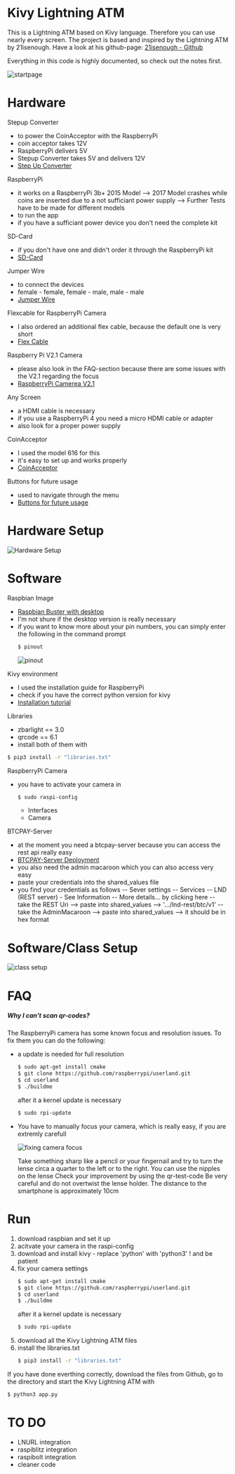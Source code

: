 # Kivy Lightning ATM
This is a Lightning ATM based on Kivy language. Therefore you can use nearly every screen.
The project is based and inspired by the Lightning ATM by 21isenough. Have a look at his github-page: [21isenough - Github](https://github.com/21isenough/LightningATM)

Everything in this code is highly documented, so check out the notes first.

![startpage](media/Startpage.png)

# Hardware
Stepup Converter
*  to power the CoinAcceptor with the RaspberryPi
*  coin acceptor takes 12V
*  RaspberryPi delivers 5V
*  Stepup Converter takes 5V and delivers 12V
*  [Step Up Converter](https://www.amazon.de/gp/product/B07MKGN6M4/ref=ppx_yo_dt_b_asin_title_o08_s00?ie=UTF8&psc=1)

RaspberryPi
* it works on a RaspberryPi 3b+ 2015 Model --> 2017 Model crashes while coins are inserted due to a not sufficiant power supply --> Further Tests have to be made for different models
* to run the app
* if you have a sufficiant power device you don't need the complete kit

SD-Card
* if you don't have one and didn't order it through the RaspberryPi kit
* [SD-Card](https://www.amazon.de/gp/product/B073JWXGNT/ref=ppx_yo_dt_b_asin_title_o04_s01?ie=UTF8&psc=1)

Jumper Wire
* to connect the devices
* female - female, female - male, male - male
* [Jumper Wire](https://www.amazon.de/gp/product/B01EV70C78/ref=ppx_yo_dt_b_asin_title_o03_s00?ie=UTF8&psc=1)

Flexcable for RaspberryPi Camera
* I also ordered an additional flex cable, because the default one is very short
* [Flex Cable](https://www.amazon.de/gp/product/B01N5RS4R2/ref=ppx_yo_dt_b_asin_title_o02_s00?ie=UTF8&psc=1)

Raspberry Pi V2.1 Camera
* please also look in the FAQ-section because there are some issues with the V2.1 regarding the focus
* [RaspberryPi Camerea V2.1](https://www.amazon.de/gp/product/B01ER2SKFS/ref=ppx_yo_dt_b_asin_title_o03_s01?ie=UTF8&psc=1)

Any Screen
* a HDMI cable is necessary
* if you use a RaspberryPi 4 you need a micro HDMI cable or adapter
* also look for a proper power supply

CoinAcceptor
* I used the model 616 for this
* it's easy to set up and works properly
* [CoinAcceptor](https://www.amazon.de/gp/product/B07DKBF1ZV/ref=ppx_yo_dt_b_asin_title_o01_s01?ie=UTF8&psc=1)

Buttons for future usage
* used to navigate through the menu
* [Buttons for future usage](https://www.amazon.de/gp/product/B07N1N1T7R/ref=ppx_yo_dt_b_asin_title_o03_s00?ie=UTF8&psc=1)

# Hardware Setup

![Hardware Setup](media/hardwaresetup.png)

# Software
Raspbian Image
* [Raspbian Buster with desktop](https://www.raspberrypi.org/downloads/raspbian/)
* I'm not shure if the desktop version is really necessary
* if you want to know more about your pin numbers, you can simply enter the following in the command prompt
    ```sh
    $ pinout
    ```
    ![pinout](media/pinout.png)

Kivy environment
* I used the installation guide for RaspberryPi
* check if you have the correct python version for kivy
* [Installation tutorial](https://kivy.org/doc/stable/installation/installation-rpi.html)

Libraries
* zbarlight == 3.0
* qrcode == 6.1
* install both of them with 
```sh
$ pip3 install -r "libraries.txt"
```

RaspberryPi Camera
* you have to activate your camera in 
    ```sh
    $ sudo raspi-config
    ```
    - Interfaces
    - Camera

BTCPAY-Server
* at the moment you need a btcpay-server because you can access the rest api really easy
* [BTCPAY-Server Deployment](https://docs.btcpayserver.org/deployment/deployment)
* you also need the admin macaroon which you can also access very easy
* paste your credentials into the shared_values file
* you find your credentials as follows
-- Sever settings
-- Services
-- LND (REST server) - See Information
-- More details... by clicking here
-- take the REST Uri --> paste into shared_values --> '.../lnd-rest/btc/v1'
-- take the AdminMacaroon --> paste into shared_values --> it should be in hex format

# Software/Class Setup

![class setup](media/class_setup.png)

# FAQ

##### Why I can't scan qr-codes?
The RaspberryPi camera has some known focus and resolution issues. To fix them you can do the following:
* a update is needed for full resolution
    ```sh 
    $ sudo apt-get install cmake
    $ git clone https://github.com/raspberrypi/userland.git
    $ cd userland
    $ ./buildme
    ```
    after it a kernel update is necessary
    ```sh
    $ sudo rpi-update
    ```
* You have to manually focus your camera, which is         really easy, if you are extremly carefull

    ![fixing camera focus](media/fixingcamerafocus.png)
    
    Take something sharp like a pencil or your fingernail and try to turn the lense circa a quarter to the left or to the right.
    You can use the nipples on the lense
    Check your improvement by using the qr-test-code
    Be very careful and do not overtwist the lense holder. The distance to the smartphone is approximately 10cm

# Run

1. download raspbian and set it up
2. acitvate your camera in the raspi-config
3. download and install kivy - replace 'python' with 'python3' ! and be patient
4. fix your camera settings
    ```sh 
    $ sudo apt-get install cmake
    $ git clone https://github.com/raspberrypi/userland.git
    $ cd userland
    $ ./buildme
    ```
    after it a kernel update is necessary
    ```sh
    $ sudo rpi-update
    ```
5. download all the Kivy Lightning ATM files
6. install the libraries.txt
    ```sh
    $ pip3 install -r "libraries.txt"
    ```
If you have done everthing correctly, download the files from Github, go to the directory and start the Kivy Lightning ATM with
```sh
$ python3 app.py
```
# TO DO
* LNURL integration
* raspiblitz integration
* raspibolt integration
* cleaner code
